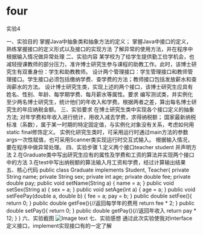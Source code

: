 # four
实验4

一、实验目的
掌握Java中抽象类和抽象方法的定义；
掌握Java中接口的定义，熟练掌握接口的定义形式以及接口的实现方法
了解异常的使用方法，并在程序中根据输入情况做异常处理
二、实验内容
某学校为了给学生提供勤工俭学机会，也减轻授课教师的部分压力，准许博士研究生参与课程的助教工作。此时，该博士研究生有双重身份：学生和助教教师。
设计两个管理接口：学生管理接口和教师管理接口。学生接口必须包括缴纳学费、查学费的方法；教师接口包括发放薪水和查询薪水的方法。
设计博士研究生类，实现上述的两个接口，该博士研究生应具有姓名、性别、年龄、每学期学费、每月薪水等属性。要求
编写测试类，并实例化至少两名博士研究生，统计他们的年收入和学费。根据两者之差，算出每名博士研究生的年应纳税金额。
三、实验要求
在博士研究生类中实现各个接口定义的抽象方法;
对年学费和年收入进行统计，用收入减去学费，求得纳税额；
国家最新纳税标准（系数），属于某一时期的特定固定值，与实例化对象没有关系，考虑如何用static final修饰定义。
实例化研究生类时，可采用运行时通过main方法的参数args一次性赋值，也可采用Scanner类实现运行时交互式输入。
根据输入情况，要在程序中做异常处理。
四、实验步骤
1.定义两个接口teacher student 并声明方法
2.在Graduate类中写出研究生应有的属性及学费和工资的算法并实现两个接口中的方法
3.在test中写出纳税额的算法输入月工资和学费，经过计算输出结果
五、核心代码
public class Graduate implements Student, Teacher{
    private String name;
    private String sex;
    private int age;
    private double fee;
    private double pay;
    public void setName(String a) {
        name = a;
    }
    public void setSex(String a) {
        sex = a;
    }
    public void setAge(int a) {
        age = a;
    }
    public void setFeePay(double a, double b) {
        fee = a;
        pay = b;
    }
    public double setFee(){
        return 0;
    }
    public double getFee(){//返回每学年的费用
        return fee * 2;
    }
    public double setPay(){
        return 0;
    }
    public double getPay(){//返回年收入
        return pay * 12;
    }
}
六、实验截图
![Image text]()
七、实验感想
通过此次实验使我对interface定义接口，implement实现接口有的一定了解
